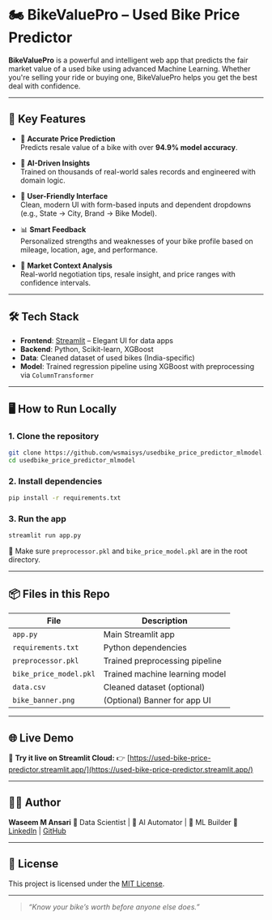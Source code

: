 # 🏍️ BikeValuePro – Used Bike Price Predictor

**BikeValuePro** is a powerful and intelligent web app that predicts the fair market value of a used bike using advanced Machine Learning. Whether you're selling your ride or buying one, BikeValuePro helps you get the best deal with confidence.

---

## 🚀 Key Features

- 🎯 **Accurate Price Prediction**  
  Predicts resale value of a bike with over **94.9% model accuracy**.

- 🧠 **AI-Driven Insights**  
  Trained on thousands of real-world sales records and engineered with domain logic.

- 🧾 **User-Friendly Interface**  
  Clean, modern UI with form-based inputs and dependent dropdowns (e.g., State → City, Brand → Bike Model).

- 📊 **Smart Feedback**  
  Personalized strengths and weaknesses of your bike profile based on mileage, location, age, and performance.

- 📍 **Market Context Analysis**  
  Real-world negotiation tips, resale insight, and price ranges with confidence intervals.

---

## 🛠️ Tech Stack

- **Frontend**: [Streamlit](https://streamlit.io/) – Elegant UI for data apps  
- **Backend**: Python, Scikit-learn, XGBoost  
- **Data**: Cleaned dataset of used bikes (India-specific)  
- **Model**: Trained regression pipeline using XGBoost with preprocessing via `ColumnTransformer`

---

## 🖥️ How to Run Locally

### 1. Clone the repository

```bash
git clone https://github.com/wsmaisys/usedbike_price_predictor_mlmodel.git
cd usedbike_price_predictor_mlmodel
````

### 2. Install dependencies

```bash
pip install -r requirements.txt
```

### 3. Run the app

```bash
streamlit run app.py
```

🧠 Make sure `preprocessor.pkl` and `bike_price_model.pkl` are in the root directory.

---

## 📦 Files in this Repo

| File                   | Description                    |
| ---------------------- | ------------------------------ |
| `app.py`               | Main Streamlit app             |
| `requirements.txt`     | Python dependencies            |
| `preprocessor.pkl`     | Trained preprocessing pipeline |
| `bike_price_model.pkl` | Trained machine learning model |
| `data.csv`             | Cleaned dataset (optional)     |
| `bike_banner.png`      | (Optional) Banner for app UI   |

---

## 🌐 Live Demo

🚀 **Try it live on Streamlit Cloud:**
👉 [https://used-bike-price-predictor.streamlit.app/](https://used-bike-price-predictor.streamlit.app/)

---

## 👨‍💻 Author

**Waseem M Ansari**
📘 Data Scientist | 🚴 AI Automator | 🧠 ML Builder
🔗 [LinkedIn](https://www.linkedin.com/in/wsmaisys/) | [GitHub](https://github.com/wsmaisys)

---

## 📄 License

This project is licensed under the [MIT License](LICENSE).

---

> *“Know your bike’s worth before anyone else does.”*

